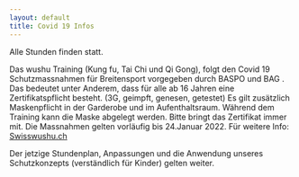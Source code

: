 ```yaml
---
layout: default
title: Covid 19 Infos
---
```


Alle Stunden finden statt.

Das wushu Training (Kung fu, Tai Chi und Qi Gong), folgt den
Covid 19 Schutzmassnahmen für Breitensport vorgegeben durch BASPO
und BAG .<br>
Das bedeutet unter Anderem, dass für alle ab 16 Jahren eine Zertifikatspflicht besteht. (3G, geimpft, genesen, getestet) 
Es gilt zusätzlich Maskenpflicht in der Garderobe und im Aufenthaltsraum. Während dem Training kann die Maske abgelegt werden. Bitte bringt das Zertifikat immer mit.
Die Massnahmen gelten vorläufig bis 24.Januar 2022.
Für weitere Info: [Swisswushu.ch](http://www.swisswushu.ch/covid19)

Der jetzige Stundenplan, Anpassungen und die Anwendung unseres Schutzkonzepts (verständlich für Kinder) gelten weiter.